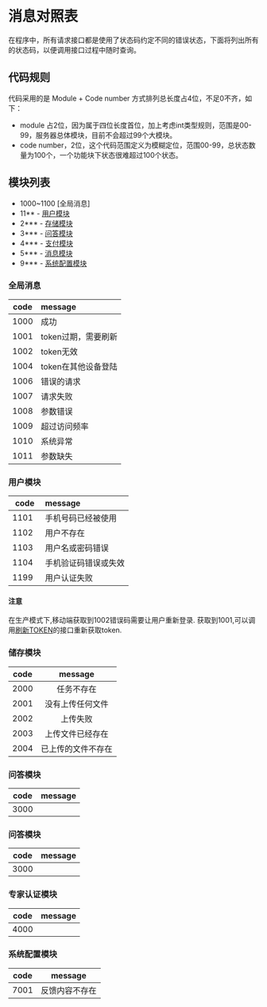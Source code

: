 # 消息对照表
在程序中，所有请求接口都是使用了状态码约定不同的错误状态，下面将列出所有的状态码，以便调用接口过程中随时查询。

## 代码规则

代码采用的是 Module + Code number 方式排列总长度占4位，不足0不齐，如下：
- module 占2位，因为属于四位长度首位，加上考虑int类型规则，范围是00-99，服务器总体模块，目前不会超过99个大模块。
- code number，2位，这个代码范围定义为模糊定位，范围00-99，总状态数量为100个，一个功能块下状态很难超过100个状态。

## 模块列表
* 1000~1100 [全局消息]
* 11** - [用户模块](#用户)
* 2*** - [存储模块](#文件存储)
* 3*** - [问答模块](#问答)
* 4*** - [支付模块](#支付)
* 5*** - [消息模块](#消息)
* 9*** - [系统配置模块](#系统相关)

### 全局消息

| code  | message  |
|-------|:--------|
| 1000 | 成功 |
| 1001  | token过期，需要刷新 |
| 1002  | token无效 |
| 1004  | token在其他设备登陆 |
| 1006  | 错误的请求  |
| 1007  | 请求失败   |
| 1008  | 参数错误   |
| 1009  | 超过访问频率 |
| 1010  | 系统异常 |
| 1011  | 参数缺失 |

### 用户模块
| code  | message  |
|-------|:--------|
| 1101  | 手机号码已经被使用 |
| 1102  | 用户不存在 |
| 1103  | 用户名或密码错误 |
| 1104  | 手机验证码错误或失效 |
| 1199	| 用户认证失败	|

#### 注意

在生产模式下,移动端获取到1002错误码需要让用户重新登录.
获取到1001,可以调用[刷新TOKEN](#Auth认证/刷新TOKEN.md)的接口重新获取token.

### 储存模块
| code     | message  |
|----------|:--------:|
| 2000     | 任务不存在 |
| 2001     | 没有上传任何文件 |
| 2002     | 上传失败 |
| 2003     | 上传文件已经存在 |
| 2004     | 已上传的文件不存在 |

### 问答模块
| code  | message  |
|-------|:--------|
| 3000  |  |

### 问答模块
| code  | message  |
|-------|:--------|
| 3000  |  |


### 专家认证模块
| code  | message  |
|-------|:--------|
| 4000  |  |

### 系统配置模块
|code    | message  |
|:------:|:--------:|
|7001    | 反馈内容不存在  |